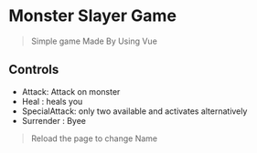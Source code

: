 # Monster Slayer Game
>Simple game Made By Using Vue

## Controls

- Attack: Attack on monster
- Heal : heals you
- SpecialAttack: only two available and activates alternatively
- Surrender : Byee

>Reload the page to change Name
